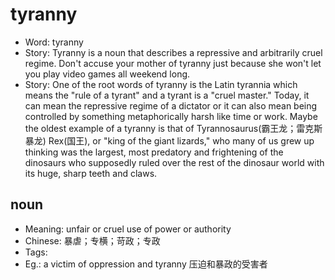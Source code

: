 # tyranny

- Word: tyranny
- Story: Tyranny is a noun that describes a repressive and arbitrarily cruel regime. Don't accuse your mother of tyranny just because she won't let you play video games all weekend long.
- Story: One of the root words of tyranny is the Latin tyrannia which means the "rule of a tyrant" and a tyrant is a "cruel master." Today, it can mean the repressive regime of a dictator or it can also mean being controlled by something metaphorically harsh like time or work. Maybe the oldest example of a tyranny is that of Tyrannosaurus(霸王龙；雷克斯暴龙) Rex(国王), or "king of the giant lizards," who many of us grew up thinking was the largest, most predatory and frightening of the dinosaurs who supposedly ruled over the rest of the dinosaur world with its huge, sharp teeth and claws.

## noun

- Meaning: unfair or cruel use of power or authority
- Chinese: 暴虐；专横；苛政；专政
- Tags: 
- Eg.: a victim of oppression and tyranny 压迫和暴政的受害者

